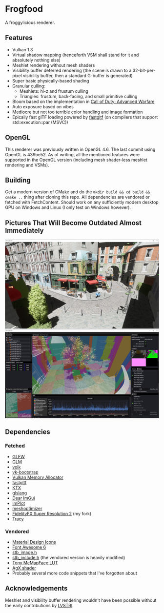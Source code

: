 # Frogfood

A froggylicious renderer.

## Features

- Vulkan 1.3
- Virtual shadow mapping (henceforth VSM shall stand for it and absolutely nothing else)
- Meshlet rendering without mesh shaders
- Visibility buffer deferred rendering (the scene is drawn to a 32-bit-per-pixel visibility buffer, then a standard G-buffer is generated)
- Super basic physically-based shading
- Granular culling:
  - Meshlets: hi-z and frustum culling
  - Triangles: frustum, back-facing, and small primitive culling
- Bloom based on the implementation in [Call of Duty: Advanced Warfare](https://www.iryoku.com/next-generation-post-processing-in-call-of-duty-advanced-warfare/)
- Auto exposure based on vibes
- Mediocre but not too terrible color handling and image formation
- Epically fast glTF loading powered by [fastgltf](https://github.com/spnda/fastgltf) (on compilers that support std::execution::par (MSVC))

## OpenGL

This renderer was previously written in OpenGL 4.6. The last commit using OpenGL is 439be52. As of writing, all the mentioned features were supported in the OpenGL version (including mesh shader-less meshlet rendering and VSMs).

## Building

Get a modern version of CMake and do the `mkdir build && cd build && cmake ..` thing after cloning this repo. All dependencies are vendored or fetched with FetchContent. Should work on any sufficiently modern desktop GPU on Windows and Linux (I only test on Windows however).

## Pictures That Will Become Outdated Almost Immediately

![A scene featuring the exterior of the namesake bistro from the famous Lumberyard Bistro model](media/bistro_0.png)
![A showcase of basic editing features within the application's GUI. In the center is a viewport showing a large tree from the Lumberyard Bistro model. The tree and its surroundings are tinted by colored square tiles that increase in size with distance from the viewer. These square tiles are rendered when the debug toggle "Show Page Address" is enabled in the GUI.](media/bistro_1.png)

## Dependencies

### Fetched

- [GLFW](https://github.com/glfw/glfw)
- [GLM](https://github.com/g-truc/glm)
- [volk](https://github.com/zeux/volk.git)
- [vk-bootstrap](https://github.com/charles-lunarg/vk-bootstrap)
- [Vulkan Memory Allocator](https://github.com/GPUOpen-LibrariesAndSDKs/VulkanMemoryAllocator)
- [fastgltf](https://github.com/spnda/fastgltf.git)
- [KTX](https://github.com/KhronosGroup/KTX-Software.git)
- [glslang](https://github.com/KhronosGroup/glslang.git)
- [Dear ImGui](https://github.com/ocornut/imgui)
- [ImPlot](https://github.com/epezent/implot.git)
- [meshoptimizer](https://github.com/zeux/meshoptimizer.git)
- [FidelityFX Super Resolution 2](https://github.com/JuanDiegoMontoya/FidelityFX-FSR2.git) (my fork)
- [Tracy](https://github.com/wolfpld/tracy.git)

### Vendored

- [Material Design Icons](https://github.com/google/material-design-icons/)
- [Font Awesome 6](https://github.com/FortAwesome/Font-Awesome/)
- [stb_image.h](https://github.com/nothings/stb)
- [stb_include.h](https://github.com/nothings/stb) (the vendored version is heavily modified)
- [Tony McMapFace LUT](https://github.com/h3r2tic/tony-mc-mapface)
- [AgX shader](https://www.shadertoy.com/view/Dt3XDr)
- Probably several more code snippets that I've forgotten about

## Acknowledgements

Meshlet and visibility buffer rendering wouldn't have been possible without the early contributions by [LVSTRI](https://github.com/LVSTRI/).
